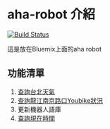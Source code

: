 # aha-robot 介紹

[![Build Status](https://travis-ci.org/ntuaha/IBMaha.svg?branch=master)](https://travis-ci.org/ntuaha/IBMaha)

這是放在Bluemix上面的aha robot

## 功能清單

1. [查詢台北天氣][Taipei Weather]
2. [查詢龍江南京路口Youbike狀況][Youbike]
3. 更新機器人語庫
4. [查詢現在時間][time]

[Taipei Weather]: http://aha-robot.mybluemix.net/v1/weather/taipei
[Youbike]: http://aha-robot.mybluemix.net/v1/youbike/ZhongshanDist
[time]: http://aha-robot.mybluemix.net/v1/time

